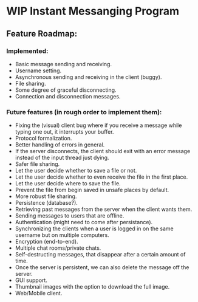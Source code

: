 # WIP Instant Messanging Program

## Feature Roadmap:
### Implemented:
* Basic message sending and receiving.
* Username setting.
* Asynchronous sending and receiving in the client (buggy).
* File sharing.
* Some degree of graceful disconnecting.
* Connection and disconnection messages.

### Future features (in rough order to implement them):
* Fixing the (visual) client bug where if you receive a message while typing one out, it interrupts your buffer.
* Protocol formalization.
* Better handling of errors in general.
 * If the server disconnects, the client should exit with an error message instead of the input thread just dying.
* Safer file sharing.
 * Let the user decide whether to save a file or not.
 * Let the user decide whether to even receive the file in the first place.
 * Let the user decide where to save the file.
 * Prevent the file from begin saved in unsafe places by default.
* More robust file sharing.
* Persistence (database?).
 * Retrieving past messages from the server when the client wants them.
 * Sending messages to users that are offline.
* Authentication (might need to come after persistance).
* Synchronizing the clients when a user is logged in on the same username but on multiple computers.
* Encryption (end-to-end).
* Multiple chat rooms/private chats.
* Self-destructing messages, that disappear after a certain amount of time.
 * Once the server is persistent, we can also delete the message off the server.
* GUI support.
* Thumbnail images with the option to download the full image.
* Web/Mobile client.

